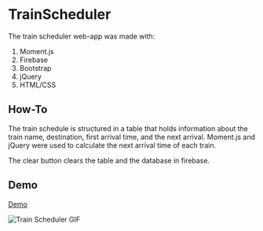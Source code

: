 # TrainScheduler
The train scheduler web-app was made with:
1. Moment.js
1. Firebase
1. Bootstrap
1. jQuery
1. HTML/CSS

## How-To
The train schedule is structured in a table that holds information about the train name, destination, first arrival time, and the next arrival. Moment.js and jQuery were used to calculate the next arrival time of each train.

The clear button clears the table and the database in firebase.


## Demo

[Demo](https://cristalgomez.github.io/TrainScheduler/)

![Train Scheduler GIF](https://media.giphy.com/media/UWhU1FQfWwbrIUY8lV/giphy.gif)